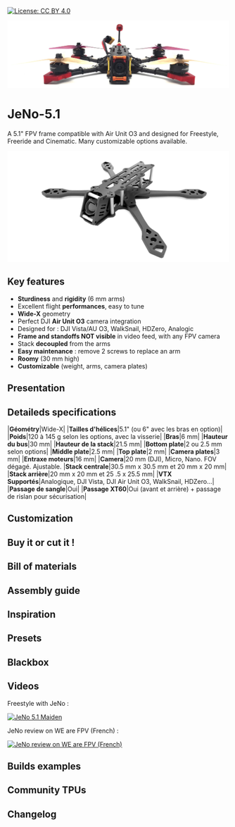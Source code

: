 [![License: CC BY 4.0](https://img.shields.io/badge/License-CC_BY_4.0-lightgrey.svg)](https://creativecommons.org/licenses/by/4.0/)

![](./images/JeNo_front.jpg)

# JeNo-5.1
A 5.1" FPV frame compatible with Air Unit O3 and designed for Freestyle, Freeride and Cinematic. Many customizable options available.

![](./images/JeNo_3d_classic.jpg)

## Key features
* **Sturdiness** and **rigidity** (6 mm arms)
* Excellent flight **performances**, easy to tune
* **Wide-X** geometry
* Perfect DJI **Air Unit O3** camera integration
* Designed for : DJI Vista/AU O3, WalkSnail, HDZero, Analogic
* **Frame and standoffs NOT visible** in video feed, with any FPV camera
* Stack **decoupled** from the arms
* **Easy maintenance** : remove 2 screws to replace an arm
* **Roomy** (30 mm high)
* **Customizable** (weight, arms, camera plates)

## Presentation


## Detaileds specifications

|**Géométry**|Wide-X|
|**Tailles d'hélices**|5.1" (ou 6" avec les bras en option)|
|**Poids**|120 à 145 g selon les options, avec la visserie|
|**Bras**|6 mm|
|**Hauteur du bus**|30 mm|
|**Hauteur de la stack**|21.5 mm|
|**Bottom plate**|2 ou 2.5 mm selon options|
|**Middle plate**|2.5 mm|
|**Top plate**|2 mm|
|**Camera plates**|3 mm|
|**Entraxe moteurs**|16 mm|
|**Camera**|20 mm (DJI), Micro, Nano. FOV dégagé. Ajustable.
|**Stack centrale**|30.5 mm x 30.5 mm et 20 mm x 20 mm|
|**Stack arrière**|20 mm x 20 mm et 25 .5 x 25.5 mm|
|**VTX Supportés**|Analogique, DJI Vista, DJI Air Unit O3, WalkSnail, HDZero…|
|**Passage de sangle**|Oui|
|**Passage XT60**|Oui (avant et arrière) + passage de rislan pour sécurisation|

## Customization


## Buy it or cut it !


## Bill of materials


## Assembly guide


## Inspiration


## Presets


## Blackbox


## Videos
Freestyle with JeNo :

[![JeNo 5.1 Maiden](https://img.youtube.com/vi/Fe3_sJf0j6o/0.jpg)](https://www.youtube.com/watch?v=Fe3_sJf0j6o "JeNo 5.1 Maiden - Click to Watch!")

JeNo review on WE are FPV (French) :

[![JeNo review on WE are FPV (French)](https://img.youtube.com/vi/RtPTJsno8Kg/0.jpg)](https://www.youtube.com/watch?v=RtPTJsno8Kg "JeNo review on WE are FPV (French) - Click to Watch!")

## Builds examples


## Community TPUs


## Changelog


